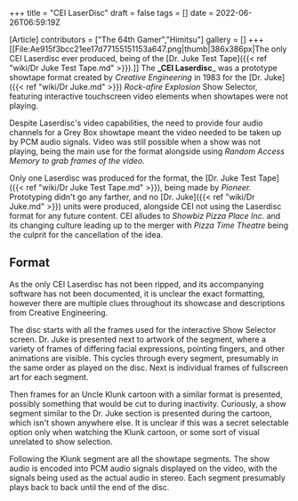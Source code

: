 +++
title = "CEI LaserDisc"
draft = false
tags = []
date = 2022-06-26T06:59:19Z

[Article]
contributors = ["The 64th Gamer","Himitsu"]
gallery = []
+++
[[File:Ae915f3bcc21ee17d77155151153a647.png|thumb|386x386px|The only CEI Laserdisc ever produced, being of the [Dr. Juke Test Tape]({{< ref "wiki/Dr Juke Test Tape.md" >}}).]]
The **_CEI Laserdisc**_ was a prototype showtape format created by _Creative Engineering_ in 1983 for the [Dr. Juke]({{< ref "wiki/Dr Juke.md" >}}) _Rock-afire Explosion_ Show Selector, featuring interactive touchscreen video elements when showtapes were not playing.

Despite Laserdisc's video capabilities, the need to provide four audio channels for a Grey Box showtape meant the video needed to be taken up by PCM audio signals. Video was still possible when a show was not playing, being the main use for the format alongside using _Random Access Memory to grab frames of the video._

Only one Laserdisc was produced for the format, the [Dr. Juke Test Tape]({{< ref "wiki/Dr Juke Test Tape.md" >}}), being made by _Pioneer._ Prototyping didn't go any farther, and no [Dr. Juke]({{< ref "wiki/Dr Juke.md" >}}) units were produced, alongside CEI not using the Laserdisc format for any future content. CEI alludes to _Showbiz Pizza Place Inc._ and its changing culture leading up to the merger with _Pizza Time Theatre_ being the culprit for the cancellation of the idea.

## Format ##
As the only CEI Laserdisc has not been ripped, and its accompanying software has not been documented, it is unclear the exact formatting, however there are multiple clues throughout its showcase and descriptions from Creative Engineering.

The disc starts with all the frames used for the interactive Show Selector screen. Dr. Juke is presented next to artwork of the segment, where a variety of frames of differing facial expressions, pointing fingers, and other animations are visible. This cycles through every segment, presumably in the same order as played on the disc. Next is individual frames of fullscreen art for each segment.

Then frames for an Uncle Klunk cartoon with a similar format is presented, possibly something that would be cut to during inactivity. Curiously, a show segment similar to the Dr. Juke section is presented during the cartoon, which isn't shown anywhere else. It is unclear if this was a secret selectable option only when watching the Klunk cartoon, or some sort of visual unrelated to show selection.

Following the Klunk segment are all the showtape segments. The show audio is encoded into PCM audio signals displayed on the video, with the signals being used as the actual audio in stereo. Each segment presumably plays back to back until the end of the disc.